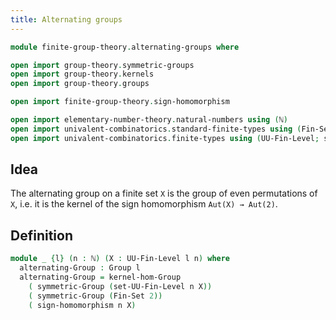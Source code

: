```yaml
---
title: Alternating groups
---
```


```agda
module finite-group-theory.alternating-groups where

open import group-theory.symmetric-groups
open import group-theory.kernels
open import group-theory.groups

open import finite-group-theory.sign-homomorphism

open import elementary-number-theory.natural-numbers using (ℕ)
open import univalent-combinatorics.standard-finite-types using (Fin-Set)
open import univalent-combinatorics.finite-types using (UU-Fin-Level; set-UU-Fin-Level)
```

## Idea

The alternating group on a finite set `X` is the group of even permutations of `X`, i.e. it is the kernel of the sign homomorphism `Aut(X) → Aut(2)`.

## Definition

```agda
module _ {l} (n : ℕ) (X : UU-Fin-Level l n) where
  alternating-Group : Group l
  alternating-Group = kernel-hom-Group
    ( symmetric-Group (set-UU-Fin-Level n X))
    ( symmetric-Group (Fin-Set 2))
    ( sign-homomorphism n X)
```
